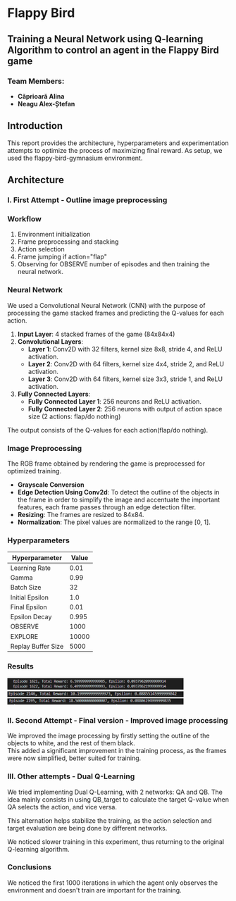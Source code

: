 # Flappy Bird
## Training a Neural Network using Q-learning Algorithm to control an agent in the Flappy Bird game
### Team Members:
- **Căprioară Alina** 
- **Neagu Alex-Ștefan**

## Introduction

This report provides the architecture, hyperparameters and experimentation attempts to optimize the process of maximizing final reward.
As setup, we used the flappy-bird-gymnasium environment.


## Architecture

### I. First Attempt - Outline image preprocessing

### Workflow
1. Environment initialization
2. Frame preprocessing and stacking
3. Action selection
4. Frame jumping if action="flap"
5. Observing for OBSERVE number of episodes and then training the neural network.

###  Neural Network

We used a Convolutional Neural Network (CNN) with the purpose of processing the game stacked frames and predicting the Q-values for each action.

1. **Input Layer**: 4 stacked frames of the game (84x84x4)
2. **Convolutional Layers**:
   - **Layer 1**: Conv2D with 32 filters, kernel size 8x8, stride 4, and ReLU activation.
   - **Layer 2**: Conv2D with 64 filters, kernel size 4x4, stride 2, and ReLU activation.
   - **Layer 3**: Conv2D with 64 filters, kernel size 3x3, stride 1, and ReLU activation.
3. **Fully Connected Layers**:
    - **Fully Connected Layer 1**: 256 neurons and ReLU activation.
    - **Fully Connected Layer 2**: 256 neurons with output of action space size (2 actions: flap/do nothing)

The output consists of the Q-values for each action(flap/do nothing).


### Image Preprocessing

The RGB frame obtained by rendering the game is preprocessed for optimized training.
- **Grayscale Conversion**
- **Edge Detection Using Conv2d**: To detect the outline of the objects in the frame in order to simplify the image and accentuate the important features, each frame passes through an edge detection filter.
- **Resizing**: The frames are resized to 84x84.
- **Normalization**: The pixel values are normalized to the range [0, 1].

### Hyperparameters

| Hyperparameter     | Value  |
|--------------------|--------|
| Learning Rate      | 0.01   |
| Gamma              | 0.99   |
| Batch Size         | 32     |
| Initial Epsilon    | 1.0    |
| Final Epsilon      | 0.01   |
| Epsilon Decay      | 0.995  |
| OBSERVE            | 1000   |
| EXPLORE            | 10000  |
| Replay Buffer Size | 5000   |

### Results

<img src="Report Images/first_attempt_1.png" alt="Results 1" width="400">

<img src="Report Images/first_attempt_2.png" alt="Results 2" width="400">

<img src="Report Images/first_attempt_3.png" alt="Results 3" width="400">


###  II. Second Attempt - Final version - Improved image processing

We improved the image processing by firstly setting the outline of the objects to white, and the rest of them black.  
This added a significant improvement in the training process, as the frames were now simplified, better suited for training.



### III. Other attempts - Dual Q-Learning

We tried implementing Dual Q-Learning, with 2 networks: QA and QB.
The idea mainly consists in using QB_target to calculate the target Q-value when QA selects the action, and vice versa. 

This alternation helps stabilize the training, as the action selection and target evaluation are being done by different networks.

We noticed slower training in this experiment, thus returning to the original Q-learning algorithm.


### Conclusions

We noticed the first 1000 iterations in which the agent only observes the environment and doesn't train are important for the training.

